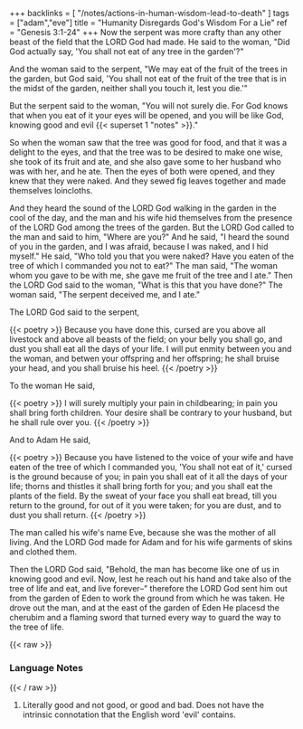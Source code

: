 +++
backlinks = [
  "/notes/actions-in-human-wisdom-lead-to-death"
]
tags = ["adam","eve"]
title = "Humanity Disregards God's Wisdom For a Lie"
ref = "Genesis 3:1-24"
+++
Now the serpent was more crafty than any other beast of the field that the LORD God had made. He said to the woman, "Did God actually say, 'You shall not eat of any tree in the garden'?"

And the woman said to the serpent, "We may eat of the fruit of the trees in the garden, but God said, 'You shall not eat of the fruit of the tree that is in the midst of the garden, neither shall you touch it, lest you die.'"

But the serpent said to the woman, "You will not surely die. For God knows that when you eat of it your eyes will be opened, and you will be like God, knowing good and evil {{< superset 1 "notes" >}}."

So when the woman saw that the tree was good for food, and that it was a delight to the eyes, and that the tree was to be desired to make one wise, she took of its fruit and ate, and she also gave some to her husband who was with her, and he ate. Then the eyes of both were opened, and they knew that they were naked. And they sewed fig leaves together and made themselves loincloths.

And they heard the sound of the LORD God walking in the garden in the cool of the day, and the man and his wife hid themselves from the presence of the LORD God among the trees of the garden. But the LORD God called to the man and said to him, "Where are you?" And he said, "I heard the sound of you in the garden, and I was afraid, because I was naked, and I hid myself." He said, "Who told you that you were naked? Have you eaten of the tree of which I commanded you not to eat?" The man said, "The woman whom you gave to be with me, she gave me fruit of the tree and I ate." Then the LORD God said to the woman, "What is this that you have done?" The woman said, "The serpent deceived me, and I ate."

The LORD God said to the serpent,

{{< poetry >}}
Because you have done this,
cursed are you above all livestock
and above all beasts of the field;
on your belly you shall go,
and dust you shall eat
all the days of your life.
I will put enmity between you and the woman,
and betwen your offspring and her offspring;
he shall bruise your head,
and you shall bruise his heel.
{{< /poetry >}}

To the woman He said,

{{< poetry >}}
I will surely multiply your pain in childbearing;
in pain you shall bring forth children.
Your desire shall be contrary to your husband,
but he shall rule over you.
{{< /poetry >}}

And to Adam He said,

{{< poetry >}}
Because you have listened to the voice of your wife
and have eaten of the tree
of which I commanded you,
'You shall not eat of it,'
cursed is the ground because of you;
in pain you shall eat of it all the days of your life;
thorns and thistles it shall bring forth for you;
and you shall eat the plants of the field.
By the sweat of your face
you shall eat bread,
till you return to the ground,
for out of it you were taken;
for you are dust,
and to dust you shall return.
{{< /poetry >}}

The man called his wife's name Eve, because she was the mother of all living. And the LORD God made for Adam and for his wife garments of skins and clothed them.

Then the LORD God said, "Behold, the man has become like one of us in knowing good and evil. Now, lest he reach out his hand and take also of the tree of life and eat, and live forever–" therefore the LORD God sent him out from the garden of Eden to work the ground from which he was taken. He drove out the man, and at the east of the garden of Eden He placesd the cherubim and a flaming sword that turned every way to guard the way to the tree of life.


{{< raw >}} <h3 id="notes">Language Notes</h3> {{< / raw >}}
1. Literally good and not good, or good and bad. Does not have the intrinsic connotation that the English word 'evil' contains.
